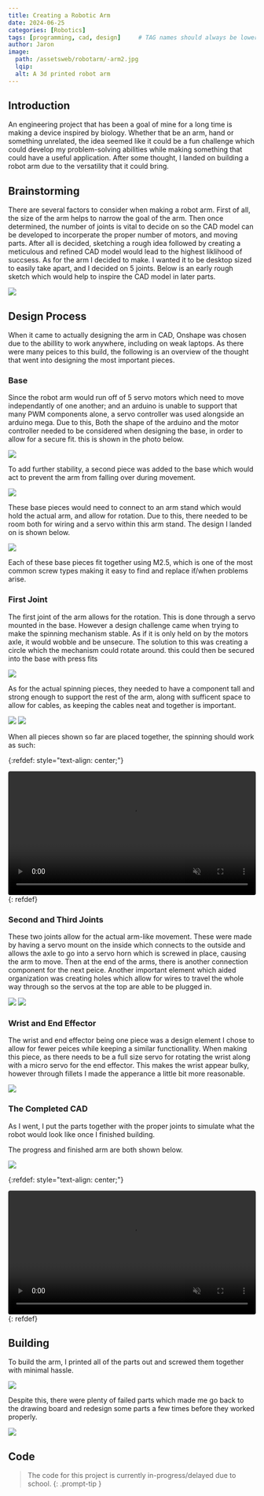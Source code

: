 ```yaml
---
title: Creating a Robotic Arm
date: 2024-06-25 
categories: [Robotics]
tags: [programming, cad, design]     # TAG names should always be lowercase
author: Jaron
image:
  path: /assetsweb/robotarm/-arm2.jpg
  lqip: 
  alt: A 3d printed robot arm
---
```


## Introduction
An engineering project that has been a goal of mine for a long time is making a device inspired by biology. Whether that be an arm, hand or something unrelated, the idea seemed like it could be a fun challenge which could develop my problem-solving abilities while making something that could have a useful application. After some thought, I landed on building a robot arm due to the versatility that it could bring.

## Brainstorming
There are several factors to consider when making a robot arm. First of all, the size of the arm helps to narrow the goal of the arm. Then once determined, the number of joints is vital to decide on so the CAD model can be developed to incorperate the proper number of motors, and moving parts. After all is decided, sketching a rough idea followed by creating a meticulous and refined CAD model would lead to the highest liklihood of succsess. As for the arm I decided to make. I wanted it to be desktop sized to easily take apart, and I decided on 5 joints. Below is an early rough sketch which would help to inspire the CAD model in later parts.

![](/assetsweb/robotarm/-arminprogress.jpg)

## Design Process
When it came to actually designing the arm in CAD, Onshape was chosen due to the abillity to work anywhere, including on weak laptops. As there were many peices to this build, the following is an overview of the thought that went into designing the most important pieces.

### Base
Since the robot arm would run off of 5 servo motors which need to move independantly of one another; and an arduino is unable to support that many PWM components alone, a servo controller was used alongside an arduino mega. Due to this, Both the shape of the arduino and the motor controller needed to be considered when designing the base, in order to allow for a secure fit. this is shown in the photo below.

![](/assetsweb/robotarm/-base.png)

To add further stability, a second piece was added to the base which would act to prevent the arm from falling over during movement.

![](/assetsweb/robotarm/-base2.png)

These base pieces would need to connect to an arm stand which would hold the actual arm, and allow for rotation. Due to this, there needed to be room both for wiring and a servo within this arm stand. The design I landed on is shown below.

![](/assetsweb/robotarm/-armstand.png)

Each of these base pieces fit together using M2.5, which is one of the most common screw types making it easy to find and replace if/when problems arise.

### First Joint
The first joint of the arm allows for the rotation. This is done through a servo mounted in the base. However a design challenge came when trying to make the spinning mechanism stable. As if it is only held on by the motors axle, it would wobble and be unsecure. The solution to this was creating a circle which the mechanism could rotate around. this could then be secured into the base with press fits

![](/assetsweb/robotarm/-circlething.png)

As for the actual spinning pieces, they needed to have a component tall and strong enough to support the rest of the arm, along with sufficent space to allow for cables, as keeping the cables neat and together is important. 

![](/assetsweb/robotarm/-left.png)
![](/assetsweb/robotarm/-right.png)

When all pieces shown so far are placed together, the spinning should work as such:

{:refdef: style="text-align: center;"}
<div class="container">
  <div class="video">
    <video controls muted style="border-radius: 4px;" width="100%" preload="auto">
      <source src="/assetsweb/robotarm/-spin.mp4" type="video/mp4">
      Your browser does not support the video tag.
    </video>
  </div>
</div>
{: refdef}

### Second and Third Joints
These two joints allow for the actual arm-like movement. These were made by having a servo mount on the inside which connects to the outside and allows the axle to go into a servo horn which is screwed in place, causing the arm to move. Then at the end of the arms, there is another connection component for the next peice. Another important element which aided organization was creating holes which allow for wires to travel the whole way through so the servos at the top are able to be plugged in.

![](/assetsweb/robotarm/-left2.png)
![](/assetsweb/robotarm/-right2.png)

### Wrist and End Effector
The wrist and end effector being one piece was a design element I chose to allow for fewer peices while keeping a similar functionallity. When making this piece, as there needs to be a full size servo for rotating the wrist along with a micro servo for the end effector. This makes the wrist appear bulky, however through fillets I made the apperance a little bit more reasonable. 

![](/assetsweb/robotarm/-wrist.png)


### The Completed CAD
As I went, I put the parts together with the proper joints to simulate what the robot would look like once I finished building.

The progress and finished arm are both shown below.

![](/assetsweb/robotarm/-timeline.png)

{:refdef: style="text-align: center;"}
<div class="container">
  <div class="video">
    <video controls muted style="border-radius: 4px;" width="100%" preload="auto">
      <source src="/assetsweb/robotarm/-armmove.mp4" type="video/mp4">
      Your browser does not support the video tag.
    </video>
  </div>
</div>
{: refdef}


## Building
To build the arm, I printed all of the parts out and screwed them together with minimal hassle. 

![](/assetsweb/robotarm/-buildtimeline.png)

Despite this, there were plenty of failed parts which made me go back to the drawing board and redesign some parts a few times before they worked properly.

![](/assetsweb/robotarm/-fail.png)


## Code
> The code for this project is currently in-progress/delayed due to school.
{: .prompt-tip }
